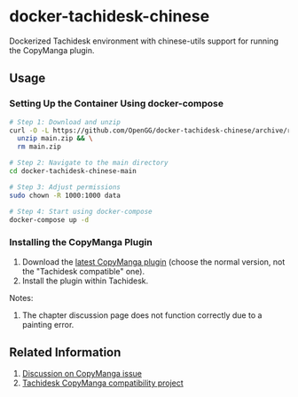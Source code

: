 # docker-tachidesk-chinese

Dockerized Tachidesk environment with chinese-utils support for running the CopyManga plugin.

## Usage

### Setting Up the Container Using docker-compose

```bash
# Step 1: Download and unzip
curl -O -L https://github.com/OpenGG/docker-tachidesk-chinese/archive/refs/heads/main.zip && \
  unzip main.zip && \
  rm main.zip

# Step 2: Navigate to the main directory
cd docker-tachidesk-chinese-main

# Step 3: Adjust permissions
sudo chown -R 1000:1000 data

# Step 4: Start using docker-compose
docker-compose up -d
```

### Installing the CopyManga Plugin

1. Download the [latest CopyManga plugin](https://github.com/stevenyomi/copymanga/releases/latest) (choose the normal version, not the "Tachidesk compatible" one).
2. Install the plugin within Tachidesk.

Notes:

1. The chapter discussion page does not function correctly due to a painting error.

## Related Information

1. [Discussion on CopyManga issue](https://github.com/stevenyomi/copymanga/issues/23#issuecomment-1565402944)
2. [Tachidesk CopyManga compatibility project](https://github.com/2Loong6/tachidesk-copymanga-compatible)
